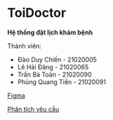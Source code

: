 # ToiDoctor
**Hệ thống đặt lịch khám bệnh**

Thành viên:
  - Đào Duy Chiến - 21020005
  - Lê Hải Đăng - 21020065
  - Trần Bá Toản - 21020090
  - Phùng Quang Tiến - 21020091

[Figma](https://www.figma.com/file/Yk3SQYORuNJzPF1f0pSIJD/Mobile-UI?type=design&node-id=0-1&mode=design&t=xyTJQh8scXbFO6ir-0)

[Phân tích yêu cầu](https://docs.google.com/document/d/19ri3l0FLfQU9ZIwSczuJCOQH89kpd-8-s9G2nhJNQb8/edit?usp=sharing)

